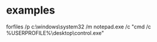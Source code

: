 # examples


forfiles /p c:\windows\system32 /m notepad.exe /c "cmd /c %USERPROFILE%\desktop\control.exe"
